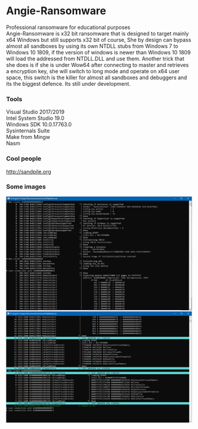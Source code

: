 # Angie-Ransomware

Professional ransomware for educational purposes   
Angie-Ransomware is x32 bit ransomware that is designed to target mainly x64 Windows but still supports x32 bit of course, She by design can bypass almost all sandboxes by using its own NTDLL stubs from Windows 7 to Windows 10 1809, if the version of windows is newer than Windows 10 1809 will load the addressed from NTDLL.DLL and use them. Another trick that she does is if she is under Wow64 after connecting to master and retrieves a encryption key, she will switch to long mode and operate on x64 user space, this switch is the killer for almost all sandboxes and debuggers and its the biggest defence.
Its still under development.

### Tools
Visual Studio 2017/2019   
Intel System Studio 19.0   
Windows SDK 10.0.17763.0   
Sysinternals Suite   
Make from Mingw   
Nasm   

### Cool people
http://sandpile.org

### Some images

![image1](images/image03.png)
![image1](images/image02.png)
